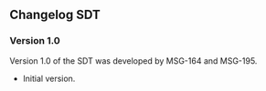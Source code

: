 ## Changelog SDT

### Version 1.0
Version 1.0 of the SDT was developed by MSG-164 and MSG-195.

* Initial version.